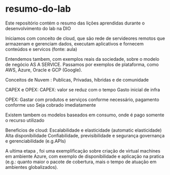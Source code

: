 # resumo-do-lab
Este repositório contém o resumo das lições aprendidas durante o desenvolvimento do lab na DIO

Iniciamos com conceito de cloud, que são rede de servideores remotos que armazenam e gerenciam dados, executam aplicativos e fornecem conteúdos e servicos (fonte: aula)

Entendemos tambem, com exemplos reais da sociedade, sobre o modelo de negócio AS A SERVICE. Passamos por exemplos de plataforma, como AWS, Azure, Oracle e GCP (Google).

Conceitos de Nuvem : Publicas, Privadas, híbridas e de comunidade

CAPEX e OPEX:
  CAPEX: valor se reduz com o tempo
          Gasto inicial de infra

  OPEX: Gastar com produtos e serviços conforme necessário, pagamento conforme uso
        Seja cobrado imediatamente

Existem tambem os modelos baseados em consumo, onde é pago somente o recurso utilizado

Beneficios de cloud: Escalabilidade e elasticidade (automatic elasticidade)
                      Alta disponibilidade
                      Confiabilidade, previsibilidade e segurança
                      governança e gerenciabilidade (e.g.APIs)

A ultima etapa , foi uma exemplificação sobre criação de virtual machines em ambiente Azure, com exemplo de disponibilidade e aplicação na pratica (e.g.: quanto maior o pacote de cobertura, mais o tempo de atuação em ambientes globalizados).
